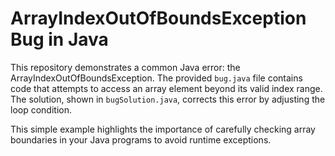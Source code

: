 # ArrayIndexOutOfBoundsException Bug in Java
This repository demonstrates a common Java error: the ArrayIndexOutOfBoundsException.  The provided `bug.java` file contains code that attempts to access an array element beyond its valid index range. The solution, shown in `bugSolution.java`, corrects this error by adjusting the loop condition.

This simple example highlights the importance of carefully checking array boundaries in your Java programs to avoid runtime exceptions.